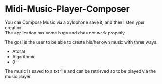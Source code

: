 # Midi-Music-Player-Composer
You can Compose Music via a xylophone save it, and then listen ypur creation.
<br/>The application has some bugs and does not work properly.

The goal is the user to be able to create his/her own music with three ways.
- Atonal
- Algorithmic
- 0---

The music is saved to a txt  file and can be retrieved so to be played via the music player.
